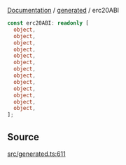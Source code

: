[Documentation](../../README.md) / [generated](../README.md) / erc20ABI

```ts
const erc20ABI: readonly [
  object,
  object,
  object,
  object,
  object,
  object,
  object,
  object,
  object,
  object,
  object,
  object,
  object,
];
```

## Source

[src/generated.ts:611](https://github.com/anegg0/arbitrum-orbit-sdk/blob/8d986d322aefb470a79fa3dc36918f72097df8c1/src/generated.ts#L611)
